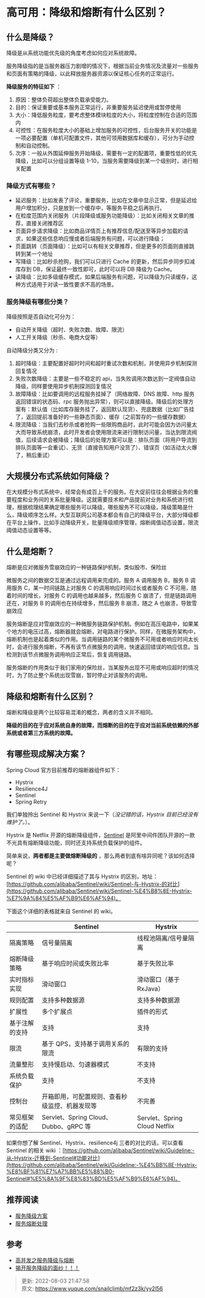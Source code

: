 # 高可用：降级和熔断有什么区别？

## 什么是降级？


降级是从系统功能优先级的角度考虑如何应对系统故障。



服务降级指的是当服务器压力剧增的情况下，根据当前业务情况及流量对一些服务和页面有策略的降级，以此释放服务器资源以保证核心任务的正常运行。



**降级服务的特征如下** ：



1. 原因：整体负荷超出整体负载承受能力。
2. 目的：保证重要或基本服务正常运行，非重要服务延迟使用或暂停使用
3. 大小：降低服务粒度，要考虑整体模块粒度的大小，将粒度控制在合适的范围内
4. 可控性：在服务粒度大小的基础上增加服务的可控性，后台服务开关的功能是一项必要配置（单机可配置文件，其他可领用数据库和缓存），可分为手动控制和自动控制。
5. 次序：一般从外围延伸服务开始降级，需要有一定的配置项，重要性低的优先降级，比如可以分组设置等级 1-10，当服务需要降级到某一个级别时，进行相关配置



### 降级方式有哪些？


+ 延迟服务：比如发表了评论，重要服务，比如在文章中显示正常，但是延迟给用户增加积分，只是放到一个缓存中，等服务平稳之后再执行。
+ 在粒度范围内关闭服务（片段降级或服务功能降级）：比如关闭相关文章的推荐，直接关闭推荐区
+ 页面异步请求降级：比如商品详情页上有推荐信息/配送至等异步加载的请求，如果这些信息响应慢或者后端服务有问题，可以进行降级；
+ 页面跳转（页面降级）：比如可以有相关文章推荐，但是更多的页面则直接跳转到某一个地址
+ 写降级：比如秒杀抢购，我们可以只进行 Cache 的更新，然后异步同步扣减库存到 DB，保证最终一致性即可，此时可以将 DB 降级为 Cache。
+ 读降级：比如多级缓存模式，如果后端服务有问题，可以降级为只读缓存，这种方式适用于对读一致性要求不高的场景。



### 服务降级有哪些分类？


降级按照是否自动化可分为：



+ 自动开关降级（超时、失败次数、故障、限流）
+ 人工开关降级（秒杀、电商大促等）



自动降级分类又分为 :



1. 超时降级：主要配置好超时时间和超时重试次数和机制，并使用异步机制探测回复情况
2. 失败次数降级：主要是一些不稳定的 api，当失败调用次数达到一定阀值自动降级，同样要使用异步机制探测回复情况
3. 故障降级：比如要调用的远程服务挂掉了（网络故障、DNS 故障、http 服务返回错误的状态码、rpc 服务抛出异常），则可以直接降级。降级后的处理方案有：默认值（比如库存服务挂了，返回默认现货）、兜底数据（比如广告挂了，返回提前准备好的一些静态页面）、缓存（之前暂存的一些缓存数据）
4. 限流降级：当我们去秒杀或者抢购一些限购商品时，此时可能会因为访问量太大而导致系统崩溃，此时开发者会使用限流来进行限制访问量，当达到限流阀值，后续请求会被降级；降级后的处理方案可以是：排队页面（将用户导流到排队页面等一会重试）、无货（直接告知用户没货了）、错误页（如活动太火爆了，稍后重试）



## 大规模分布式系统如何降级？


在大规模分布式系统中，经常会有成百上千的服务。在大促前往往会根据业务的重要程度和业务间的关系批量降级。这就需要技术和产品提前对业务和系统进行梳理，根据梳理结果确定哪些服务可以降级，哪些服务不可以降级，降级策略是什么，降级顺序怎么样。大型互联网公司基本都会有自己的降级平台，大部分降级都在平台上操作，比如手动降级开关，批量降级顺序管理，熔断阈值动态设置，限流阈值动态设置等等。



## 什么是熔断？


熔断是应对微服务雪崩效应的一种链路保护机制，类似股市、保险丝



微服务之间的数据交互是通过远程调用来完成的。服务 A 调用服务 B，服务 B 调用服务 C，某一时间链路上对服务 C 的调用响应时间过长或者服务 C 不可用，随着时间的增长，对服务 C 的调用也越来越多，然后服务 C 崩溃了，但是链路调用还在，对服务 B 的调用也在持续增多，然后服务 B 崩溃，随之 A 也崩溃，导致雪崩效应



服务熔断是应对雪崩效应的一种微服务链路保护机制。例如在高压电路中，如果某个地方的电压过高，熔断器就会熔断，对电路进行保护。同样，在微服务架构中，熔断机制也是起着类似的作用。当调用链路的某个微服务不可用或者响应时间太长时，会进行服务熔断，不再有该节点微服务的调用，快速返回错误的响应信息。当检测到该节点微服务调用响应正常后，恢复调用链路。



服务熔断的作用类似于我们家用的保险丝，当某服务出现不可用或响应超时的情况时，为了防止整个系统出现雪崩，暂时停止对该服务的调用。



## 降级和熔断有什么区别？


熔断和降级是两个比较容易混淆的概念，两者的含义并不相同。



**降级的目的在于应对系统自身的故障，而熔断的目的在于应对当前系统依赖的外部系统或者第三方系统的故障。**



## 有哪些现成解决方案？


Spring Cloud 官方目前推荐的熔断器组件如下：



+ Hystrix
+ Resilience4J
+ Sentinel
+ Spring Retry



我们单独拎出 Sentinel 和 Hystrix 来说一下（_没记错的话，Hystrix 目前已经没有维护了。_）。



Hystrix 是 Netflix 开源的熔断降级组件，[Sentinel](https://github.com/alibaba/Sentinel) 是阿里中间件团队开源的一款不光具有熔断降级功能，同时还支持系统负载保护的组件。



简单来说，**两者都是主要做熔断降级的** ，那么两者到底有啥异同呢？该如何选择呢？



Sentinel 的 wiki 中已经详细描述了其与 Hystrix 的区别，地址：[https://github.com/alibaba/Sentinel/wiki/Sentinel-与-Hystrix-的对比](https://github.com/alibaba/Sentinel/wiki/Sentinel-%E4%B8%8E-Hystrix-%E7%9A%84%E5%AF%B9%E6%AF%94)。



下面这个详细的表格就来自 Sentinel 的 wiki。

| | Sentinel | Hystrix |
| --- | --- | --- |
| 隔离策略 | 信号量隔离 | 线程池隔离/信号量隔离 |
| 熔断降级策略 | 基于响应时间或失败比率 | 基于失败比率 |
| 实时指标实现 | 滑动窗口 | 滑动窗口（基于 RxJava） |
| 规则配置 | 支持多种数据源 | 支持多种数据源 |
| 扩展性 | 多个扩展点 | 插件的形式 |
| 基于注解的支持 | 支持 | 支持 |
| 限流 | 基于 QPS，支持基于调用关系的限流 | 有限的支持 |
| 流量整形 | 支持慢启动、匀速器模式 | 不支持 |
| 系统负载保护 | 支持 | 不支持 |
| 控制台 | 开箱即用，可配置规则、查看秒级监控、机器发现等 | 不完善 |
| 常见框架的适配 | Servlet、Spring Cloud、Dubbo、gRPC 等 | Servlet、Spring Cloud Netflix |




如果你想了解 Sentinel、Hystrix、resilience4j 三者的对比的话，可以查看 Sentinel 的相关 wiki ：[https://github.com/alibaba/Sentinel/wiki/Guideline:-从-Hystrix-迁移到-Sentinel#功能对比](https://github.com/alibaba/Sentinel/wiki/Guideline:-%E4%BB%8E-Hystrix-%E8%BF%81%E7%A7%BB%E5%88%B0-Sentinel#%E5%8A%9F%E8%83%BD%E5%AF%B9%E6%AF%94)。



## 推荐阅读


+ [服务降级方案](https://www.maro.ink/2018/06/08/fu-wu-jiang-ji-fang-an/)
+ [服务熔断处理](https://gudaoxuri.gitbook.io/microservices-architecture/wei-fu-wu-hua-zhi-ji-shu-jia-gou/services-circuit)



## 参考


+ [高并发之服务降级与熔断](https://suprisemf.github.io/2018/08/03/%E9%AB%98%E5%B9%B6%E5%8F%91%E4%B9%8B%E6%9C%8D%E5%8A%A1%E9%99%8D%E7%BA%A7%E4%B8%8E%E7%86%94%E6%96%AD/)
+ [揭开服务降级的面纱！！！](https://www.modb.pro/db/43433)



> 更新: 2022-08-03 21:47:58  
> 原文: <https://www.yuque.com/snailclimb/mf2z3k/yy2l56>
